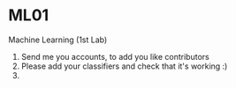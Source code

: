 # ML01
Machine Learning (1st Lab)

1) Send me you accounts, to add you like contributors 
2) Please add your classifiers and check that it's working :) 
3)


